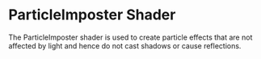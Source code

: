 # ParticleImposter Shader<a name="shader-ref-particleimposter"></a>

The ParticleImposter shader is used to create particle effects that are not affected by light and hence do not cast shadows or cause reflections\.